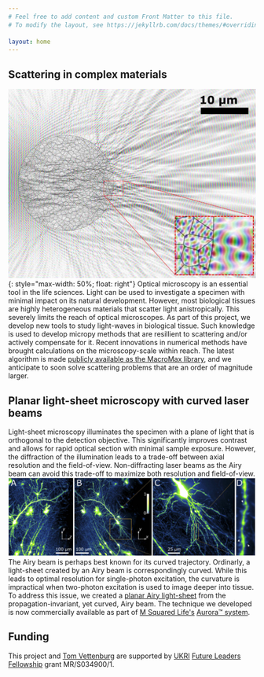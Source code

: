 ```yaml
---
# Feel free to add content and custom Front Matter to this file.
# To modify the layout, see https://jekyllrb.com/docs/themes/#overriding-theme-defaults

layout: home
---
```

## Scattering in complex materials
![scattering of light waves](/img/complex_scattering.jpg "Scattering by heterogeneous birefringent material"){: style="max-width: 50%; float: right"}
Optical microscopy is an essential tool in the life sciences. Light can be used to investigate a specimen with minimal impact on its natural development. However, most biological tissues are highly heterogeneous materials that scatter light anistropically. This severely limits the reach of optical microscopes. As part of this project, we develop new tools to study light-waves in biological tissue. Such knowledge is used to develop micropy methods that are resillient to scattering and/or actively compensate for it. Recent innovations in numerical methods have brought calculations on the microscopy-scale within reach. The latest algorithm is made [publicly available as the MacroMax library](https://github.com/corilim/MacroMax), and we anticipate to soon solve scattering problems that are an order of magnitude larger.

## Planar light-sheet microscopy with curved laser beams
Light-sheet microscopy illuminates the specimen with a plane of light that is orthogonal to the detection objective. This significantly improves contrast and allows for rapid optical section with minimal sample exposure. However, the diffraction of the illumination leads to a trade-off between axial resolution and the field-of-view. Non-diffracting laser beams as the Airy beam can avoid this trade-off to maximize both resolution and field-of-view.
[![neurons in detail](/img/planar_airy_lightsheet_brain_tissue.jpg "Hippocampal tissue, imaged using the two-photon planar Airy light-sheet on the Aurora™ microscope.")](https://doi.org/10.1364/BOE.395547)
The Airy beam is perhaps best known for its curved trajectory. Ordinarly, a light-sheet created by an Airy beam is correspondingly curved. While this leads to optimal resolution for single-photon excitation, the curvature is impractical when two-photon excitation is used to image deeper into tissue. To address this issue, we created a [planar Airy light-sheet](https://doi.org/10.1364/BOE.395547) from the propagation-invariant, yet curved, Airy beam. The technique we developed is now commercially available as part of [M Squared Life's](https://www.m2lasers.com/) [Aurora™ system](https://www.m2lasers.com/microscopy-aurora.html).

## Funding
This project and [Tom Vettenburg](https://sites.dundee.ac.uk/vettenburg/) are supported by [UKRI](https://www.ukri.org) [Future Leaders Fellowship](https://www.ukri.org/our-work/developing-people-and-skills/future-leaders-fellowships/) grant MR/S034900/1.
